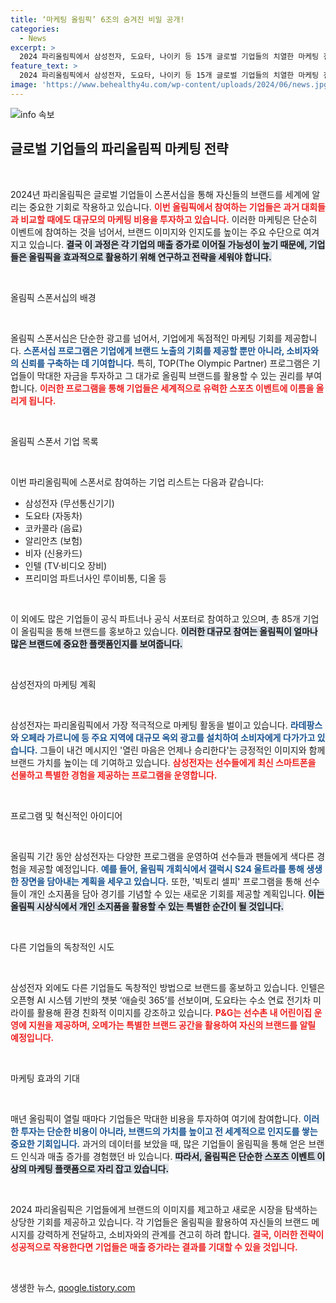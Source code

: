 ```yaml
---
title: ‘마케팅 올림픽’ 6조의 숨겨진 비밀 공개!
categories:
  - News
excerpt: >
  2024 파리올림픽에서 삼성전자, 도요타, 나이키 등 15개 글로벌 기업들의 치열한 마케팅 전쟁이 벌어집니다. 올림픽을 활용한 광고와 혁신적인 체험관이 시민들의 이목을 사로잡고 있습니다. 누가 승자가 될까요?
feature_text: >
  2024 파리올림픽에서 삼성전자, 도요타, 나이키 등 15개 글로벌 기업들의 치열한 마케팅 전쟁이 벌어집니다. 올림픽을 활용한 광고와 혁신적인 체험관이 시민들의 이목을 사로잡고 있습니다. 누가 승자가 될까요?
image: 'https://www.behealthy4u.com/wp-content/uploads/2024/06/news.jpg'
---
```


<p><img src="https://www.behealthy4u.com/wp-content/uploads/2024/06/news.jpg" alt="info 속보" /></p>

<h2 data-ke-size="size26">글로벌 기업들의 파리올림픽 마케팅 전략</h2>

<p data-ke-size="size16">&nbsp;</p>

<p>2024년 파리올림픽은 글로벌 기업들이 스폰서십을 통해 자신들의 브랜드를 세계에 알리는 중요한 기회로 작용하고 있습니다. <b><span style="color: #ee2323;">이번 올림픽에서 참여하는 기업들은 과거 대회들과 비교할 때에도 대규모의 마케팅 비용을 투자하고 있습니다.</span></b> 이러한 마케팅은 단순히 이벤트에 참여하는 것을 넘어서, 브랜드 이미지와 인지도를 높이는 주요 수단으로 여겨지고 있습니다. <b><span style="background-color: #21538527;">결국 이 과정은 각 기업의 매출 증가로 이어질 가능성이 높기 때문에, 기업들은 올림픽을 효과적으로 활용하기 위해 연구하고 전략을 세워야 합니다.</span></b> </p>

<p data-ke-size="size16">&nbsp;</p>

<p>올림픽 스폰서십의 배경</p>

<p data-ke-size="size16">&nbsp;</p>

<p>올림픽 스폰서십은 단순한 광고를 넘어서, 기업에게 독점적인 마케팅 기회를 제공합니다. <b><span style="color: #1a5490;">스폰서십 프로그램은 기업에게 브랜드 노출의 기회를 제공할 뿐만 아니라, 소비자와의 신뢰를 구축하는 데 기여합니다.</span></b> 특히, TOP(The Olympic Partner) 프로그램은 기업들이 막대한 자금을 투자하고 그 대가로 올림픽 브랜드를 활용할 수 있는 권리를 부여합니다. <b><span style="color: #ee2323;">이러한 프로그램을 통해 기업들은 세계적으로 유력한 스포츠 이벤트에 이름을 올리게 됩니다.</span></b></p>

<p data-ke-size="size16">&nbsp;</p>

<p>올림픽 스폰서 기업 목록</p>

<p data-ke-size="size16">&nbsp;</p>

<p>이번 파리올림픽에 스폰서로 참여하는 기업 리스트는 다음과 같습니다:</p>

<ul>
    <li>삼성전자 (무선통신기기)</li>
    <li>도요타 (자동차)</li>
    <li>코카콜라 (음료)</li>
    <li>알리안츠 (보험)</li>
    <li>비자 (신용카드)</li>
    <li>인텔 (TV·비디오 장비)</li>
    <li>프리미엄 파트너사인 루이비통, 디올 등</li>
</ul>

<p data-ke-size="size16">&nbsp;</p>

<p>이 외에도 많은 기업들이 공식 파트너나 공식 서포터로 참여하고 있으며, 총 85개 기업이 올림픽을 통해 브랜드를 홍보하고 있습니다. <b><span style="background-color: #21538527;">이러한 대규모 참여는 올림픽이 얼마나 많은 브랜드에 중요한 플랫폼인지를 보여줍니다.</span></b></p>

<p data-ke-size="size16">&nbsp;</p>

<p>삼성전자의 마케팅 계획</p>

<p data-ke-size="size16">&nbsp;</p>

<p>삼성전자는 파리올림픽에서 가장 적극적으로 마케팅 활동을 벌이고 있습니다. <b><span style="color: #1a5490;">라데팡스와 오페라 가르니에 등 주요 지역에 대규모 옥외 광고를 설치하여 소비자에게 다가가고 있습니다.</span></b> 그들이 내건 메시지인 '열린 마음은 언제나 승리한다'는 긍정적인 이미지와 함께 브랜드 가치를 높이는 데 기여하고 있습니다. <b><span style="color: #ee2323;">삼성전자는 선수들에게 최신 스마트폰을 선물하고 특별한 경험을 제공하는 프로그램을 운영합니다.</span></b></p>

<p data-ke-size="size16">&nbsp;</p>

<p>프로그램 및 혁신적인 아이디어</p>

<p data-ke-size="size16">&nbsp;</p>

<p>올림픽 기간 동안 삼성전자는 다양한 프로그램을 운영하여 선수들과 팬들에게 색다른 경험을 제공할 예정입니다. <b><span style="color: #1a5490;">예를 들어, 올림픽 개회식에서 갤럭시 S24 울트라를 통해 생생한 장면을 담아내는 계획을 세우고 있습니다.</span></b> 또한, '빅토리 셀피' 프로그램을 통해 선수들이 개인 소지품을 담아 경기를 기념할 수 있는 새로운 기회를 제공할 계획입니다. <b><span style="background-color: #21538527;">이는 올림픽 시상식에서 개인 소지품을 활용할 수 있는 특별한 순간이 될 것입니다.</span></b></p>

<p data-ke-size="size16">&nbsp;</p>

<p>다른 기업들의 독창적인 시도</p>

<p data-ke-size="size16">&nbsp;</p>

<p>삼성전자 외에도 다른 기업들도 독창적인 방법으로 브랜드를 홍보하고 있습니다. 인텔은 오픈형 AI 시스템 기반의 챗봇 ‘애슬릿 365’를 선보이며, 도요타는 수소 연료 전기차 미라이를 활용해 환경 친화적 이미지를 강조하고 있습니다. <b><span style="color: #ee2323;">P&amp;G는 선수촌 내 어린이집 운영에 지원을 제공하며, 오메가는 특별한 브랜드 공간을 활용하여 자신의 브랜드를 알릴 예정입니다.</span></b></p>

<p data-ke-size="size16">&nbsp;</p>

<p>마케팅 효과의 기대</p>

<p data-ke-size="size16">&nbsp;</p>

<p>매년 올림픽이 열릴 때마다 기업들은 막대한 비용을 투자하여 여기에 참여합니다. <b><span style="color: #1a5490;">이러한 투자는 단순한 비용이 아니라, 브랜드의 가치를 높이고 전 세계적으로 인지도를 쌓는 중요한 기회입니다.</span></b> 과거의 데이터를 보았을 때, 많은 기업들이 올림픽을 통해 얻은 브랜드 인식과 매출 증가를 경험했던 바 있습니다. <b><span style="background-color: #21538527;">따라서, 올림픽은 단순한 스포츠 이벤트 이상의 마케팅 플랫폼으로 자리 잡고 있습니다.</span></b></p>

<p data-ke-size="size16">&nbsp;</p>

<p>2024 파리올림픽은 기업들에게 브랜드의 이미지를 제고하고 새로운 시장을 탐색하는 상당한 기회를 제공하고 있습니다. 각 기업들은 올림픽을 활용하여 자신들의 브랜드 메시지를 강력하게 전달하고, 소비자와의 관계를 견고히 하려 합니다. <b><span style="color: #ee2323;">결국, 이러한 전략이 성공적으로 작용한다면 기업들은 매출 증가라는 결과를 기대할 수 있을 것입니다.</span></b> </p>

<p data-ke-size="size16">&nbsp;</p>
생생한 뉴스, <a href="https://qoogle.tistory.com" rel="dofollow">qoogle.tistory.com</a>


